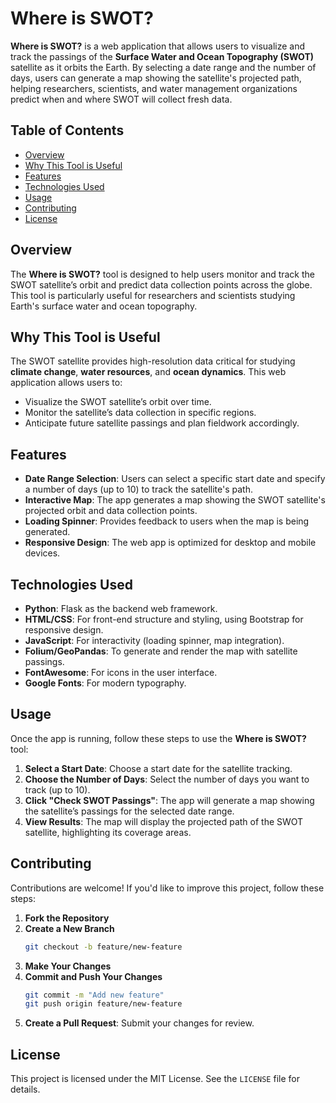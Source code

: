 
# Where is SWOT?

**Where is SWOT?** is a web application that allows users to visualize and track the passings of the **Surface Water and Ocean Topography (SWOT)** satellite as it orbits the Earth. By selecting a date range and the number of days, users can generate a map showing the satellite's projected path, helping researchers, scientists, and water management organizations predict when and where SWOT will collect fresh data.

## Table of Contents
- [Overview](#overview)
- [Why This Tool is Useful](#why-this-tool-is-useful)
- [Features](#features)
- [Technologies Used](#technologies-used)
- [Usage](#usage)
- [Contributing](#contributing)
- [License](#license)

## Overview

The **Where is SWOT?** tool is designed to help users monitor and track the SWOT satellite’s orbit and predict data collection points across the globe. This tool is particularly useful for researchers and scientists studying Earth's surface water and ocean topography.

## Why This Tool is Useful

The SWOT satellite provides high-resolution data critical for studying **climate change**, **water resources**, and **ocean dynamics**. This web application allows users to:
- Visualize the SWOT satellite’s orbit over time.
- Monitor the satellite’s data collection in specific regions.
- Anticipate future satellite passings and plan fieldwork accordingly.

## Features

- **Date Range Selection**: Users can select a specific start date and specify a number of days (up to 10) to track the satellite's path.
- **Interactive Map**: The app generates a map showing the SWOT satellite's projected orbit and data collection points.
- **Loading Spinner**: Provides feedback to users when the map is being generated.
- **Responsive Design**: The web app is optimized for desktop and mobile devices.

## Technologies Used

- **Python**: Flask as the backend web framework.
- **HTML/CSS**: For front-end structure and styling, using Bootstrap for responsive design.
- **JavaScript**: For interactivity (loading spinner, map integration).
- **Folium/GeoPandas**: To generate and render the map with satellite passings.
- **FontAwesome**: For icons in the user interface.
- **Google Fonts**: For modern typography.

## Usage

Once the app is running, follow these steps to use the **Where is SWOT?** tool:

1. **Select a Start Date**: Choose a start date for the satellite tracking.
2. **Choose the Number of Days**: Select the number of days you want to track (up to 10).
3. **Click "Check SWOT Passings"**: The app will generate a map showing the satellite’s passings for the selected date range.
4. **View Results**: The map will display the projected path of the SWOT satellite, highlighting its coverage areas.

## Contributing

Contributions are welcome! If you'd like to improve this project, follow these steps:

1. **Fork the Repository**
2. **Create a New Branch**
   ```bash
   git checkout -b feature/new-feature
   ```
3. **Make Your Changes**
4. **Commit and Push Your Changes**
   ```bash
   git commit -m "Add new feature"
   git push origin feature/new-feature
   ```
5. **Create a Pull Request**: Submit your changes for review.

## License

This project is licensed under the MIT License. See the `LICENSE` file for details.
